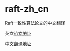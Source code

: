 # raft-zh_cn
Raft一致性算法论文的中文翻译

英文[论文地址](https://raft.github.io/raft.pdf)

中文[翻译地址](https://github.com/maemual/raft-zh_cn/blob/master/raft-zh_cn.md)
